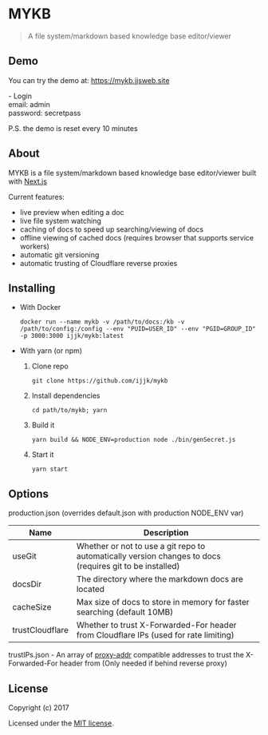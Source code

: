 # MYKB

> A file system/markdown based knowledge base editor/viewer 

## Demo

You can try the demo at: https://mykb.jjsweb.site

\- Login  
email: admin  
password: secretpass

P.S. the demo is reset every 10 minutes

## About

MYKB is a file system/markdown based knowledge base editor/viewer built with [Next.js](https://github.com/zeit/next.js)

Current features:

- live preview when editing a doc
- live file system watching
- caching of docs to speed up searching/viewing of docs
- offline viewing of cached docs (requires browser that supports service workers)
- automatic git versioning
- automatic trusting of Cloudflare reverse proxies

## Installing 

- With Docker
    ```
    docker run --name mykb -v /path/to/docs:/kb -v /path/to/config:/config --env "PUID=USER_ID" --env "PGID=GROUP_ID" -p 3000:3000 ijjk/mykb:latest
    ```

- With yarn (or npm)

    1. Clone repo
        ```
        git clone https://github.com/ijjk/mykb
        ```
    2. Install dependencies
        ```
        cd path/to/mykb; yarn
        ```
    3. Build it
        ```
        yarn build && NODE_ENV=production node ./bin/genSecret.js
        ```
    4. Start it
        ```
        yarn start
        ```

## Options

production.json (overrides default.json with production NODE_ENV var) 

| Name | Description |
| ---- | ----------- |
| useGit | Whether or not to use a git repo to automatically version changes to docs (requires git to be installed) |
| docsDir | The directory where the markdown docs are located |
| cacheSize | Max size of docs to store in memory for faster searching (default 10MB) |
| trustCloudflare | Whether to trust X-Forwarded-For header from Cloudflare IPs (used for rate limiting) |

trustIPs.json - An array of [proxy-addr](https://www.npmjs.com/package/proxy-addr) compatible addresses to trust the X-Forwarded-For header from (Only needed if behind reverse proxy)

## License

Copyright (c) 2017

Licensed under the [MIT license](LICENSE).
